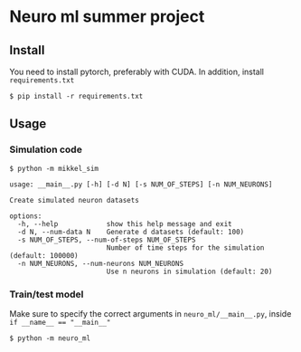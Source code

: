 # Neuro ml summer project

## Install

You need to install pytorch, preferably with CUDA. In addition, install `requirements.txt`

```console
$ pip install -r requirements.txt
```

## Usage

### Simulation code

```console
$ python -m mikkel_sim
```

```
usage: __main__.py [-h] [-d N] [-s NUM_OF_STEPS] [-n NUM_NEURONS]

Create simulated neuron datasets

options:
  -h, --help            show this help message and exit
  -d N, --num-data N    Generate d datasets (default: 100)
  -s NUM_OF_STEPS, --num-of-steps NUM_OF_STEPS
                        Number of time steps for the simulation (default: 100000)
  -n NUM_NEURONS, --num-neurons NUM_NEURONS
                        Use n neurons in simulation (default: 20)
```

### Train/test model

Make sure to specify the correct arguments in `neuro_ml/__main__.py`, inside `if __name__ == "__main__"`

```console
$ python -m neuro_ml 
```
